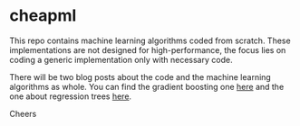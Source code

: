 # cheapml

This repo contains machine learning algorithms coded from scratch. These implementations are not designed for high-performance, the focus lies on coding a generic implementation only with necessary code. 

There will be two blog posts about the code and the machine learning algorithms as whole.
You can find the gradient boosting one [here](www.statworx.com/blog/coding-gradient-boosted-machines-in-100-lines-of-code) and
the one about regression trees [here](www.statworx.com/blog/coding-regression-trees-in-150-lines-of-code).

Cheers
